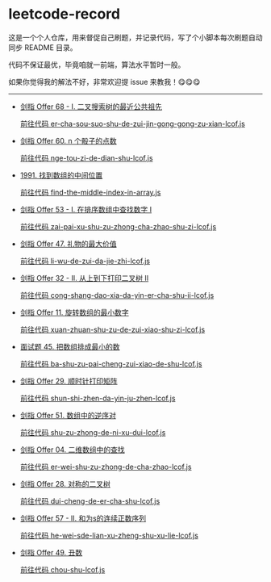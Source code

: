 # leetcode-record

这是一个个人仓库，用来督促自己刷题，并记录代码，写了个小脚本每次刷题自动同步 README 目录。

代码不保证最优，毕竟咱就一前端，算法水平暂时一般。

如果你觉得我的解法不好，非常欢迎提 issue 来教我！😋😋😋

---

- [剑指 Offer 68 - I. 二叉搜索树的最近公共祖先](https://leetcode.cn/problems/er-cha-sou-suo-shu-de-zui-jin-gong-gong-zu-xian-lcof/)

  [前往代码 er-cha-sou-suo-shu-de-zui-jin-gong-gong-zu-xian-lcof.js](./er-cha-sou-suo-shu-de-zui-jin-gong-gong-zu-xian-lcof.js)

- [剑指 Offer 60. n 个骰子的点数](https://leetcode.cn/problems/nge-tou-zi-de-dian-shu-lcof/)

  [前往代码 nge-tou-zi-de-dian-shu-lcof.js](./nge-tou-zi-de-dian-shu-lcof.js)

- [1991. 找到数组的中间位置](https://leetcode.cn/problems/find-the-middle-index-in-array/)

  [前往代码 find-the-middle-index-in-array.js](./find-the-middle-index-in-array.js)

- [剑指 Offer 53 - I. 在排序数组中查找数字 I](https://leetcode.cn/problems/zai-pai-xu-shu-zu-zhong-cha-zhao-shu-zi-lcof/)

  [前往代码 zai-pai-xu-shu-zu-zhong-cha-zhao-shu-zi-lcof.js](./zai-pai-xu-shu-zu-zhong-cha-zhao-shu-zi-lcof.js)

- [剑指 Offer 47. 礼物的最大价值](https://leetcode.cn/problems/li-wu-de-zui-da-jie-zhi-lcof/)

  [前往代码 li-wu-de-zui-da-jie-zhi-lcof.js](./li-wu-de-zui-da-jie-zhi-lcof.js)

- [剑指 Offer 32 - II. 从上到下打印二叉树 II](https://leetcode.cn/problems/cong-shang-dao-xia-da-yin-er-cha-shu-ii-lcof/)

  [前往代码 cong-shang-dao-xia-da-yin-er-cha-shu-ii-lcof.js](./cong-shang-dao-xia-da-yin-er-cha-shu-ii-lcof.js)

- [剑指 Offer 11. 旋转数组的最小数字](https://leetcode.cn/problems/xuan-zhuan-shu-zu-de-zui-xiao-shu-zi-lcof/)

  [前往代码 xuan-zhuan-shu-zu-de-zui-xiao-shu-zi-lcof.js](./xuan-zhuan-shu-zu-de-zui-xiao-shu-zi-lcof.js)

- [面试题 45. 把数组排成最小的数](https://leetcode.cn/problems/ba-shu-zu-pai-cheng-zui-xiao-de-shu-lcof/)

  [前往代码 ba-shu-zu-pai-cheng-zui-xiao-de-shu-lcof.js](./ba-shu-zu-pai-cheng-zui-xiao-de-shu-lcof.js)

- [剑指 Offer 29. 顺时针打印矩阵](https://leetcode.cn/problems/shun-shi-zhen-da-yin-ju-zhen-lcof/)

  [前往代码 shun-shi-zhen-da-yin-ju-zhen-lcof.js](./shun-shi-zhen-da-yin-ju-zhen-lcof.js)

- [剑指 Offer 51. 数组中的逆序对](https://leetcode.cn/problems/shu-zu-zhong-de-ni-xu-dui-lcof/)

	[前往代码 shu-zu-zhong-de-ni-xu-dui-lcof.js](./shu-zu-zhong-de-ni-xu-dui-lcof.js)

- [剑指 Offer 04. 二维数组中的查找](https://leetcode.cn/problems/er-wei-shu-zu-zhong-de-cha-zhao-lcof/)

	[前往代码 er-wei-shu-zu-zhong-de-cha-zhao-lcof.js](./er-wei-shu-zu-zhong-de-cha-zhao-lcof.js)

- [剑指 Offer 28. 对称的二叉树](https://leetcode.cn/problems/dui-cheng-de-er-cha-shu-lcof)

	[前往代码 dui-cheng-de-er-cha-shu-lcof.js](./dui-cheng-de-er-cha-shu-lcof.js)

- [剑指 Offer 57 - II. 和为s的连续正数序列](https://leetcode.cn/problems/he-wei-sde-lian-xu-zheng-shu-xu-lie-lcof/)

	[前往代码 he-wei-sde-lian-xu-zheng-shu-xu-lie-lcof.js](./he-wei-sde-lian-xu-zheng-shu-xu-lie-lcof.js)

- [剑指 Offer 49. 丑数](https://leetcode.cn/problems/chou-shu-lcof/)

	[前往代码 chou-shu-lcof.js](./chou-shu-lcof.js)
